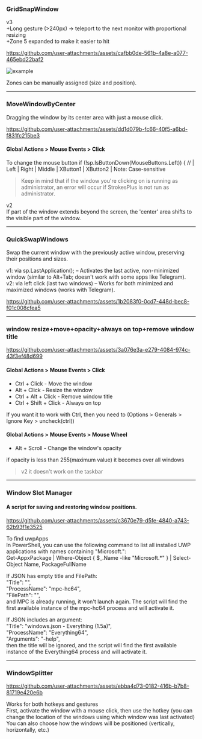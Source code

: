 ### GridSnapWindow 
v3  
+Long gesture (>240px) → teleport to the next monitor with proportional resizing  
+Zone 5 expanded to make it easier to hit  

https://github.com/user-attachments/assets/cafbb0de-561b-4a8e-a077-465ebd22baf2

![example](https://github.com/user-attachments/assets/890e46e3-103a-4b83-ad4d-290f2ff749ba)

Zones can be manually assigned (size and position).

---------------------------------------------------------------------------------------------------------
### MoveWindowByCenter

Dragging the window by its center area with just a mouse click.

https://github.com/user-attachments/assets/dd1d079b-fc66-40f5-a6bd-f831fc215be3

#### Global Actions > Mouse Events > Click

To change the mouse button
if (!sp.IsButtonDown(MouseButtons.Left)) { // | Left | Right | Middle | XButton1 | XButton2 | Note: Case-sensitive

> Keep in mind that if the window you're clicking on is running as administrator, an error will occur if StrokesPlus is not run as administrator.

v2  
If part of the window extends beyond the screen, the 'center' area shifts to the visible part of the window.

---------------------------------------------------------------------------------------------------------
### QuickSwapWindows
Swap the current window with the previously active window, preserving their positions and sizes.

v1: via sp.LastApplication(); – Activates the last active, non-minimized window (similar to Alt+Tab; doesn't work with some apps like Telegram).  
v2: via left click (last two windows) – Works for both minimized and maximized windows (works with Telegram).  


https://github.com/user-attachments/assets/1b2083f0-0cd7-448d-bec8-f01c008cfea5

---------------------------------------------------------------------------------------------------------
### window resize+move+opacity+always on top+remove window title

https://github.com/user-attachments/assets/3a076e3a-e279-4084-974c-43f3ef48d699

#### Global Actions > Mouse Events > Click 

+ Ctrl + Click - Move the window
+ Alt + Click - Resize the window
+ Сtrl + Alt + Click - Remove window title
+ Ctrl + Shift + Click - Always on top

If you want it to work with Ctrl, then you need to (Options > Generals > Ignore Key > uncheck(ctrl))

#### Global Actions > Mouse Events > Mouse Wheel

+ Alt + Scroll - Change the window's opacity
  
if opacity is less than 255(maximum value) it becomes over all windows

> v2 it doesn't work on the taskbar

---------------------------------------------------------------------------------------------------------
### Window Slot Manager  
#### A script for saving and restoring window positions.

https://github.com/user-attachments/assets/c3670e79-d5fe-4840-a743-62b93f1e3525


To find uwpApps  
In PowerShell, you can use the following command to list all installed UWP applications with names containing "Microsoft.":  
Get-AppxPackage | Where-Object { $_.Name -like "Microsoft.*" } | Select-Object Name, PackageFullName  

If JSON has empty title and FilePath:  
"Title": "",  
"ProcessName": "mpc-hc64",  
"FilePath": "",  
and MPC is already running, it won't launch again. The script will find the first available instance of the mpc-hc64 process and will activate it.  

If JSON includes an argument:  
"Title": "windows.json - Everything (1.5a)",  
"ProcessName": "Everything64",  
"Arguments": "-help",  
then the title will be ignored, and the script will find the first available instance of the Everything64 process and will activate it.  

---------------------------------------------------------------------------------------------------------
### WindowSplitter


https://github.com/user-attachments/assets/ebba4d73-0182-416b-b7b8-81719e420e6b


Works for both hotkeys and gestures  
First, activate the window with a mouse click, then use the hotkey (you can change the location of the windows using which window was last activated)  
You can also choose how the windows will be positioned (vertically, horizontally, etc.)  
